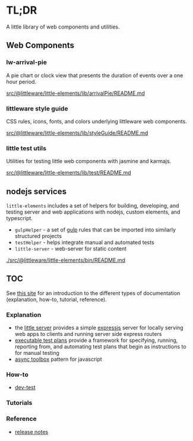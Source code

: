 # TL;DR

A little library of web components and utilities.

## Web Components

### lw-arrival-pie

A pie chart or clock view that presents the duration of events over a one hour period.

[src/@littleware/little-elements/lib/arrivalPie/README.md](./src/@littleware/little-elements/lib/arrivalPie/README.md)

### littleware style guide

CSS rules, icons, fonts, and colors underlying littleware web components.

[src/@littleware/little-elements/lib/styleGuide/README.md](./src/@littleware/little-elements/lib/styleGuide/README.md)

### little test utils

Utilities for testing little web components with jasmine and karmajs.

[src/@littleware/little-elements/lib/test/README.md](./src/@littleware/little-elements/lib/test/README.md)

## nodejs services

`little-elements` includes a set of helpers for building, developing, and testing server and web applications with nodejs, custom elements, and typescript.

* `gulpHelper` - a set of [gulp](https://github.com/gulpjs/gulp) rules that can be imported into similarly structured projects
* `testHelper` - helps integrate manual and automated tests
* `little-server` - web-server for static content

[./src/@littleware/little-elements/bin/README.md](./src/@littleware/little-elements/bin/README.md)


## TOC

See [this site](https://documentation.divio.com/introduction/) for an introduction to the different types of documentation (explanation, how-to, tutorial, reference).

### Explanation

* the [little server](./Notes/explanation/littleServerAndLambda.md) provides a simple [expressjs](https://expressjs.com) server for locally serving web apps to clients and running server side express routers
* [executable test plans](./Notes/explanation/executableTestPlans.md) provide a framework for specifying, running, reporting from, and automating test plans that begin as instructions to for manual testing
* [async toolbox](./Notes/explanation/asyncToolbox.md) pattern for javascript

### How-to

* [dev-test](Notes/howto/devTest.md)

### Tutorials

### Reference

* [release notes](Notes/reference/releaseNotes.md)

